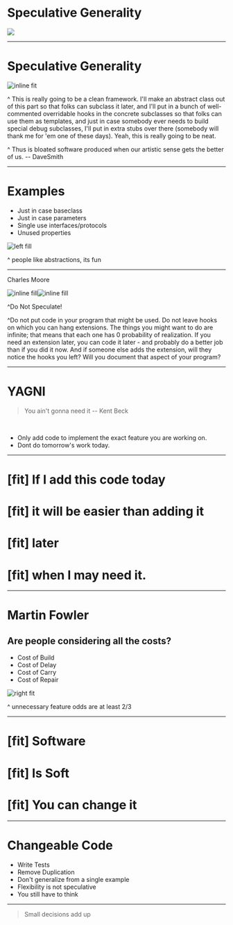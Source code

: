 # Speculative Generality

![](gambling.jpg)

---

# Speculative Generality

![inline fit](supercar.jpg)

^ This is really going to be a clean framework. I'll make an abstract class out of this part so that folks can subclass it later, and I'll put in a bunch of well-commented overridable hooks in the concrete subclasses so that folks can use them as templates, and just in case somebody ever needs to build special debug subclasses, I'll put in extra stubs over there (somebody will thank me for 'em one of these days). Yeah, this is really going to be neat.

^ Thus is bloated software produced when our artistic sense gets the better of us. -- DaveSmith

---

# Examples

- Just in case baseclass
- Just in case parameters
- Single use interfaces/protocols
- Unused properties

![left fill](huge-backpack.jpg)

^ people like abstractions, its fun

---

Charles Moore

![inline fill](moore.jpg)![inline fill](forth.png)

^Do Not Speculate!

^Do not put code in your program that might be used. Do not leave hooks on which you can hang extensions. The things you might want to do are infinite; that means that each one has 0 probability of realization. If you need an extension later, you can code it later - and probably do a better job than if you did it now. And if someone else adds the extension, will they notice the hooks you left? Will you document that aspect of your program?

---

# YAGNI

> You ain't gonna need it
-- Kent Beck

<br>

- Only add code to implement the exact feature you are working on.
- Dont do tomorrow's work today.

---

# [fit] If I add this code today
# [fit] it will be easier than adding it
# [fit] later
# [fit] when I may need it.

---

# Martin Fowler
## Are people considering all the costs?

- Cost of Build
- Cost of Delay
- Cost of Carry
- Cost of Repair

![right fit](sketch.png)

^ unnecessary feature odds are at least 2/3


---

# [fit] Software
# [fit] Is Soft
# [fit] You can change it

---

# Changeable Code

- Write Tests
- Remove Duplication
- Don't generalize from a single example
- Flexibility is not speculative
- You still have to think

---

> Small decisions add up
